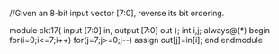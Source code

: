 //Given an 8-bit input vector [7:0], reverse its bit ordering.


module ckt17( 
    input [7:0] in,
    output [7:0] out
);
int i,j;
always@(*) begin
for(i=0;i<=7;i++)
for(j=7;j>=0;j--)
assign out[j]=in[i];
end
endmodule